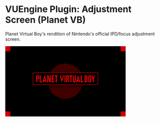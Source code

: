 VUEngine Plugin: Adjustment Screen (Planet VB)
==============================================

Planet Virtual Boy's rendition of Nintendo's official IPD/focus adjustment screen.

![](preview.png)
